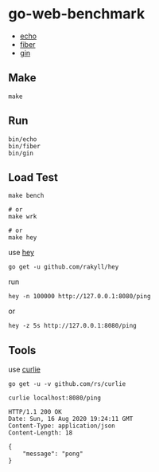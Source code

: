 # go-web-benchmark

- [echo](https://echo.labstack.com/)
- [fiber](https://gofiber.io/)
- [gin](https://gin-gonic.com/)

## Make

```
make
```

## Run

```
bin/echo
bin/fiber
bin/gin
```

## Load Test

```
make bench

# or
make wrk

# or
make hey
```

use [hey](https://github.com/rakyll/hey)

```
go get -u github.com/rakyll/hey
```

run

```
hey -n 100000 http://127.0.0.1:8080/ping
```
or
```
hey -z 5s http://127.0.0.1:8080/ping
```

## Tools

use [curlie](https://curlie.io/)

```
go get -u -v github.com/rs/curlie
```

```
curlie localhost:8080/ping
```

```
HTTP/1.1 200 OK
Date: Sun, 16 Aug 2020 19:24:11 GMT
Content-Type: application/json
Content-Length: 18

{
    "message": "pong"
}
```
